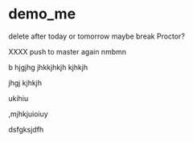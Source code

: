 # demo_me
delete after today or tomorrow maybe break Proctor?



XXXX push to master again nmbmn



b hjgjhg jhkkjhkjh kjhkjh



jhgj
kjhkjh







ukihiu



,mjhkjuioiuy


dsfgksjdfh

